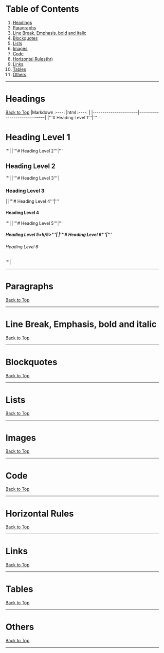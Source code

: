 # Table of Contents <a id="top"></a>
1. [Headings](#headings)
2. [Paragraphs](#paragraphs)
3. [Line Break, Emphasis, bold and italic](#LbEBI)
4. [Blockquotes](#blockquotes)
5. [Lists](#lists)
6. [Images](#images)
7. [Code](#code)
8. [Horizontal Rules(hr)](#hr)
9. [Links](#links)
10. [Tables](#tables)
11. [Others](#others)

*****

# Headings <a id="headings"></a>
[Back to Top](#top)
|Markdown :----:        |html :----:                   |
|-----------------------|------------------------------|
|'''# Heading Level 1'''|''' <h1>Heading Level 1</h1> '''|
|'''# Heading Level 2'''|''' <h2>Heading Level 2</h2> '''|
|'''# Heading Level 3'''|<h3>Heading Level 3</h3>|
|'''# Heading Level 4'''|'''<h4>Heading Level 4</h4>'''|
|'''# Heading Level 5'''|'''<h5>Heading Level 5<h/5>'''|
|'''# Heading Level 6'''|'''<h6>Heading Level 6</h6>'''|
  
*****

# Paragraphs <a id="paragraphs"></a>
[Back to Top](#top)

*****

# Line Break, Emphasis, bold and italic <a id="LbEBI"></a>
[Back to Top](#top)

*****

# Blockquotes <a id="Blockquotes"></a>
[Back to Top](#top)

*****

# Lists <a id="lists"></a>
[Back to Top](#top)

*****

# Images <a id="images"></a>
[Back to Top](#top)
*****

# Code <a id="code"></a>
[Back to Top](#top)

*****

# Horizontal Rules <a id="hr"></a>
[Back to Top](#top)

*****

# Links <a id="links"></a>
[Back to Top](#top)

*****

# Tables <a id="tables"></a>
[Back to Top](#top)

*****

# Others <a id="others"></a>
[Back to Top](#top)

*****
